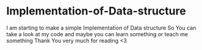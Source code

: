 # Implementation-of-Data-structure
I am starting to make a simple Implementation of Data structure 
So You can take a look at my code and maybe you can learn something or teach me something
Thank You very much for reading <3

